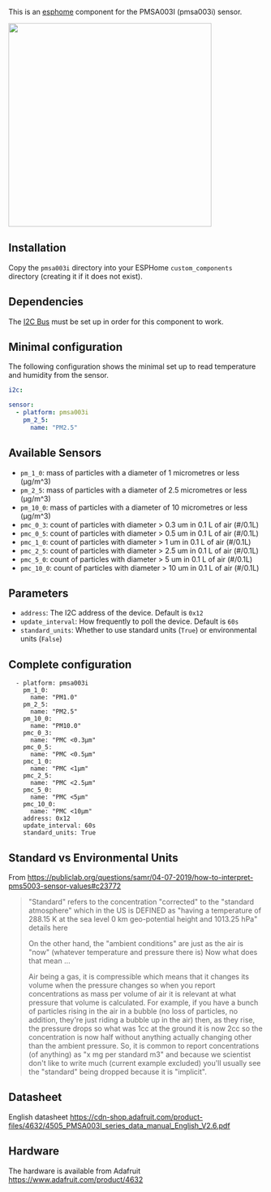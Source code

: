 This is an [esphome](https://esphome.io) component for the PMSA003I (pmsa003i) sensor.

[<img src="https://cdn-shop.adafruit.com/970x728/4632-10.jpg" width="400px">](https://www.adafruit.com/products/3686)

## Installation
Copy the `pmsa003i` directory into your ESPHome `custom_components` directory (creating it if it does not exist).

## Dependencies
The [I2C Bus](https://esphome.io/components/i2c.html#i2c) must be set up in order for this component to work.

## Minimal configuration
The following configuration shows the minimal set up to read temperature and humidity from the sensor.
```yaml
i2c:

sensor:
  - platform: pmsa003i
    pm_2_5:
      name: "PM2.5"
```

## Available Sensors

- `pm_1_0`:  mass of particles with a diameter of 1 micrometres or less (μg/m^3)
- `pm_2_5`: mass of particles with a diameter of 2.5 micrometres or less (μg/m^3)
- `pm_10_0`: mass of particles with a diameter of 10 micrometres or less (μg/m^3)
- `pmc_0_3`: count of particles with diameter > 0.3 um in 0.1 L of air (#/0.1L)
- `pmc_0_5`: count of particles with diameter > 0.5 um in 0.1 L of air (#/0.1L)
- `pmc_1_0`: count of particles with diameter > 1 um in 0.1 L of air (#/0.1L)
- `pmc_2_5`: count of particles with diameter > 2.5 um in 0.1 L of air (#/0.1L)
- `pmc_5_0`: count of particles with diameter > 5 um in 0.1 L of air (#/0.1L)
- `pmc_10_0`: count of particles with diameter > 10 um in 0.1 L of air (#/0.1L)

## Parameters

- `address`: The I2C address of the device. Default is `0x12`
- `update_interval`: How frequently to poll the device. Default is `60s`
- `standard_units`: Whether to use standard units (`True`) or environmental units (`False`)

## Complete configuration

```
  - platform: pmsa003i
    pm_1_0:
      name: "PM1.0"
    pm_2_5:
      name: "PM2.5"
    pm_10_0:
      name: "PM10.0"
    pmc_0_3:
      name: "PMC <0.3µm"
    pmc_0_5:
      name: "PMC <0.5µm"
    pmc_1_0:
      name: "PMC <1µm"
    pmc_2_5:
      name: "PMC <2.5µm"
    pmc_5_0:
      name: "PMC <5µm"
    pmc_10_0:
      name: "PMC <10µm"
    address: 0x12
    update_interval: 60s
    standard_units: True
```

## Standard vs Environmental Units

From https://publiclab.org/questions/samr/04-07-2019/how-to-interpret-pms5003-sensor-values#c23772

> "Standard" refers to the concentration "corrected" to the "standard atmosphere" which in the US is DEFINED as "having a temperature of 288.15 K at the sea level 0 km geo-potential height and 1013.25 hPa" details here
>
> On the other hand, the "ambient conditions" are just as the air is "now" (whatever temperature and pressure there is) Now what does that mean ...
>
> Air being a gas, it is compressible which means that it changes its volume when the pressure changes so when you report concentrations as mass per volume of air it is relevant at what pressure that volume is calculated. For example, if you have a bunch of particles rising in the air in a bubble (no loss of particles, no addition, they're just riding a bubble up in the air) then, as they rise, the pressure drops so what was 1cc at the ground it is now 2cc so the concentration is now half without anything actually changing other than the ambient pressure. So, it is common to report concentrations (of anything) as "x mg per standard m3" and because we scientist don't like to write much (current example excluded) you'll usually see the "standard" being dropped because it is "implicit".

## Datasheet

English datasheet https://cdn-shop.adafruit.com/product-files/4632/4505_PMSA003I_series_data_manual_English_V2.6.pdf

## Hardware

The hardware is available from Adafruit https://www.adafruit.com/product/4632

